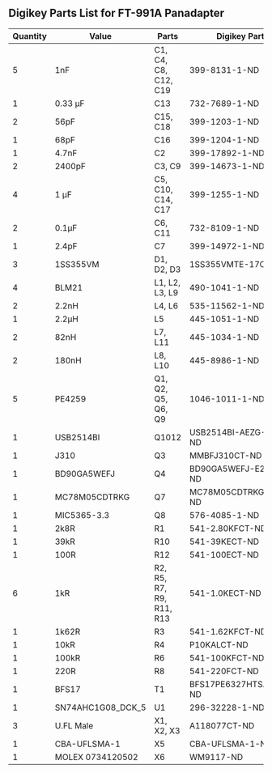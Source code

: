 ## Digikey Parts List for FT-991A Panadapter

| Quantity | Value | Parts | Digikey Part |
| --- | --- | --- | --- |
| 5 | 1nF | C1, C4, C8, C12, C19 | 399-8131-1-ND |
| 1 | 0.33 µF | C13 | 732-7689-1-ND |
| 2 | 56pF | C15, C18 | 399-1203-1-ND |
| 1 | 68pF | C16 | 399-1204-1-ND |
| 1 | 4.7nF | C2 | 399-17892-1-ND |
| 2 | 2400pF | C3, C9 | 399-14673-1-ND |
| 4 | 1 µF | C5, C10, C14, C17 | 399-1255-1-ND |
| 2 | 0.1µF | C6, C11 | 732-8109-1-ND |
| 1 | 2.4pF | C7 | 399-14972-1-ND |
| 3 | 1SS355VM | D1, D2, D3 | 1SS355VMTE-17CT-ND |
| 4 | BLM21 | L1, L2, L3, L9 | 490-1041-1-ND |
| 2 | 2.2nH | L4, L6 | 535-11562-1-ND |
| 1 | 2.2µH | L5 | 445-1051-1-ND |
| 2 | 82nH | L7, L11 | 445-1034-1-ND |
| 2 | 180nH | L8, L10 | 445-8986-1-ND |
| 5 | PE4259 | Q1, Q2, Q5, Q6, Q9 | 1046-1011-1-ND |
| 1 | USB2514BI | Q1012 | USB2514BI-AEZG-CT-ND |
| 1 | J310 | Q3 | MMBFJ310CT-ND |
| 1 | BD90GA5WEFJ | Q4 | BD90GA5WEFJ-E2CT-ND |
| 1 | MC78M05CDTRKG | Q7 | MC78M05CDTRKGOSCT-ND |
| 1 | MIC5365-3.3 | Q8 | 576-4085-1-ND |
| 1 | 2k8R | R1 | 541-2.80KFCT-ND |
| 1 | 39kR | R10 | 541-39KECT-ND |
| 1 | 100R | R12 | 541-100ECT-ND |
| 6 | 1kR | R2, R5, R7, R9, R11, R13 | 541-1.0KECT-ND |
| 1 | 1k62R | R3 | 541-1.62KFCT-ND |
| 1 | 10kR | R4 | P10KALCT-ND |
| 1 | 100kR | R6 | 541-100KFCT-ND |
| 1 | 220R | R8 | 541-220FCT-ND |
| 1 | BFS17 | T1 | BFS17PE6327HTSA1CT-ND |
| 1 | SN74AHC1G08_DCK_5 | U1 | 296-32228-1-ND |
| 3 | U.FL Male | X1, X2, X3 | A118077CT-ND |
| 1 | CBA-UFLSMA-1 | X5 | CBA-UFLSMA-1-ND |
| 1 | MOLEX 0734120502 | X6 | WM9117-ND |

